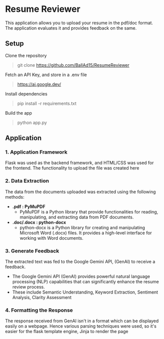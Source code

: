 <h1 id="resume-reviewer">Resume Reviewer</h1>
<p>This application allows you to upload your resume in the pdf/doc format. The application evaluates it and provides feedback on the same.</p>
<h2 id="setup">Setup</h2>
<p>Clone the repository</p>
<blockquote>
<p>git clone <a href="https://github.com/BallAd15/ResumeReviewer">https://github.com/BallAd15/ResumeReviewer</a></p>
</blockquote>
<p>Fetch an API Key, and store in a .env file</p>
<blockquote>
<p><a href="https://ai.google.dev/">https://ai.google.dev/</a></p>
</blockquote>
<p>Install dependencies</p>
<blockquote>
<p>pip install -r requirements.txt</p>
</blockquote>
<p>Build the app</p>
<blockquote>
<p>python app.py</p>
</blockquote>
<h2 id="application">Application</h2>
<h3 id="1-application-framework">1. Application Framework</h3>
<p>Flask was used as the backend framework, and HTML/CSS was used for the frontend.
The functionality to upload the file was created here</p>
<h3 id="2--data-extraction">2.  Data Extraction</h3>
<p>The data from the documents uploaded was extracted using the following methods:</p>
<ul>
<li><strong>.pdf : PyMuPDF</strong><ul>
<li>PyMuPDF is a Python library that provide functionalities for reading, manipulating, and extracting data from PDF documents.</li>
</ul>
</li>
<li><strong>.doc/.docx : python-docx</strong><ul>
<li>python-docx is a Python library for creating and manipulating Microsoft Word (.docx) files. It provides a high-level interface for working with Word documents.</li>
</ul>
</li>
</ul>
<h3 id="3-generate-feedback">3. Generate Feedback</h3>
<p>The extracted text was fed to the Google Gemini API, (GenAI) to receive a feedback.</p>
<ul>
<li>The Google Gemini API (GenAI) provides powerful natural language processing (NLP) capabilities that can significantly enhance the resume review process.</li>
<li>These include Semantic Understanding, Keyword Extraction, Sentiment Analysis, Clarity Assessment</li>
</ul>
<h3 id="4-formatting-the-response">4. Formatting the Response</h3>
<p>The response received from GenAI isn&#39;t in a format which can be displayed easily on a webpage. Hence various parsing techniques were used, so it&#39;s easier for the flask template engine, Jinja to render the page</p>
